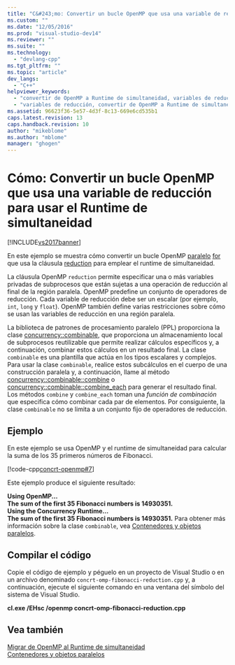 ```yaml
---
title: "C&#243;mo: Convertir un bucle OpenMP que usa una variable de reducci&#243;n para usar el Runtime de simultaneidad | Microsoft Docs"
ms.custom: ""
ms.date: "12/05/2016"
ms.prod: "visual-studio-dev14"
ms.reviewer: ""
ms.suite: ""
ms.technology: 
  - "devlang-cpp"
ms.tgt_pltfrm: ""
ms.topic: "article"
dev_langs: 
  - "C++"
helpviewer_keywords: 
  - "convertir de OpenMP a Runtime de simultaneidad, variables de reducción"
  - "variables de reducción, convertir de OpenMP a Runtime de simultaneidad"
ms.assetid: 96623f36-5e57-4d3f-8c13-669e6cd535b1
caps.latest.revision: 13
caps.handback.revision: 10
author: "mikeblome"
ms.author: "mblome"
manager: "ghogen"
---
```

# C&#243;mo: Convertir un bucle OpenMP que usa una variable de reducci&#243;n para usar el Runtime de simultaneidad
[!INCLUDE[vs2017banner](../../assembler/inline/includes/vs2017banner.md)]

En este ejemplo se muestra cómo convertir un bucle OpenMP [paralelo](../../parallel/openmp/reference/parallel.md) [for](../../parallel/openmp/reference/for-openmp.md) que usa la cláusula [reduction](../../parallel/openmp/reference/reduction.md) para emplear el runtime de simultaneidad.  
  
 La cláusula OpenMP `reduction` permite especificar una o más variables privadas de subprocesos que están sujetas a una operación de reducción al final de la región paralela.  OpenMP predefine un conjunto de operadores de reducción.  Cada variable de reducción debe ser un escalar \(por ejemplo, `int`, `long` y `float`\).  OpenMP también define varias restricciones sobre cómo se usan las variables de reducción en una región paralela.  
  
 La biblioteca de patrones de procesamiento paralelo \(PPL\) proporciona la clase [concurrency::combinable](../../parallel/concrt/reference/combinable-class.md), que proporciona un almacenamiento local de subprocesos reutilizable que permite realizar cálculos específicos y, a continuación, combinar estos cálculos en un resultado final.  La clase `combinable` es una plantilla que actúa en los tipos escalares y complejos.  Para usar la clase `combinable`, realice estos subcálculos en el cuerpo de una construcción paralela y, a continuación, llame al método [concurrency::combinable::combine](../Topic/combinable::combine%20Method.md) o [concurrency::combinable::combine\_each](../Topic/combinable::combine_each%20Method.md) para generar el resultado final.  Los métodos `combine` y `combine_each` toman una *función de combinación* que especifica cómo combinar cada par de elementos.  Por consiguiente, la clase `combinable` no se limita a un conjunto fijo de operadores de reducción.  
  
## Ejemplo  
 En este ejemplo se usa OpenMP y el runtime de simultaneidad para calcular la suma de los 35 primeros números de Fibonacci.  
  
 [!code-cpp[concrt-openmp#7](../../parallel/concrt/codesnippet/CPP/convert-an-openmp-loop-that-uses-a-reduction-variable_1.cpp)]  
  
 Este ejemplo produce el siguiente resultado:  
  
  **Using OpenMP...**  
**The sum of the first 35 Fibonacci numbers is 14930351.**  
**Using the Concurrency Runtime...**  
**The sum of the first 35 Fibonacci numbers is 14930351.** Para obtener más información sobre la clase `combinable`, vea [Contenedores y objetos paralelos](../../parallel/concrt/parallel-containers-and-objects.md).  
  
## Compilar el código  
 Copie el código de ejemplo y péguelo en un proyecto de Visual Studio o en un archivo denominado `concrt-omp-fibonacci-reduction.cpp` y, a continuación, ejecute el siguiente comando en una ventana del símbolo del sistema de Visual Studio.  
  
 **cl.exe \/EHsc \/openmp concrt\-omp\-fibonacci\-reduction.cpp**  
  
## Vea también  
 [Migrar de OpenMP al Runtime de simultaneidad](../../parallel/concrt/migrating-from-openmp-to-the-concurrency-runtime.md)   
 [Contenedores y objetos paralelos](../../parallel/concrt/parallel-containers-and-objects.md)